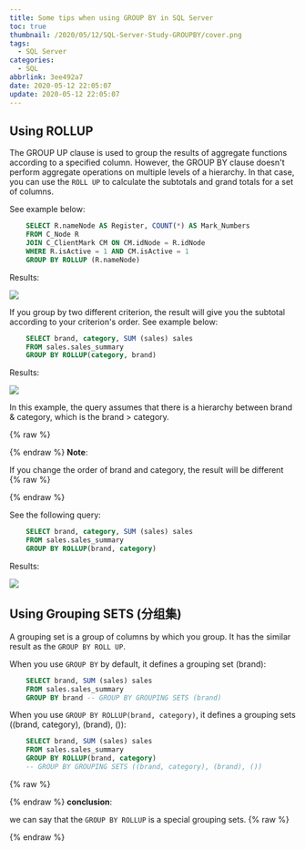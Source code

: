 ```yaml
---
title: Some tips when using GROUP BY in SQL Server
toc: true
thumbnail: /2020/05/12/SQL-Server-Study-GROUPBY/cover.png
tags:
  - SQL Server
categories:
  - SQL
abbrlink: 3ee492a7
date: 2020-05-12 22:05:07
update: 2020-05-12 22:05:07
---
```


## Using ROLLUP

The GROUP UP clause is used to group the results of aggregate functions according to a specified column. However, the GROUP BY clause doesn't perform aggregate operations on multiple levels of a hierarchy. In that case, you can use the `ROLL UP` to calculate the subtotals and grand totals for a set of columns.

See example below:

```sql
    SELECT R.nameNode AS Register, COUNT(*) AS Mark_Numbers
    FROM C_Node R 
    JOIN C_ClientMark CM ON CM.idNode = R.idNode
    WHERE R.isActive = 1 AND CM.isActive = 1
    GROUP BY ROLLUP (R.nameNode)
```
<!-- more -->

Results:

![](RollUpResult.png)

If you group by two different criterion, the result will give you the subtotal according to your criterion's order. See example below:

```sql
    SELECT brand, category, SUM (sales) sales
    FROM sales.sales_summary
    GROUP BY ROLLUP(category, brand)
```



Results:

![](RollUpResult2.png)

In this example, the query assumes that there is a hierarchy between brand & category, which is the brand > category.

{% raw %}<article class="message is-info"><div class="message-body">{% endraw %}
**Note**: 

If you change the order of brand and category, the result will be different
{% raw %}</div></article>{% endraw %}

See the following query:

```sql
    SELECT brand, category, SUM (sales) sales
    FROM sales.sales_summary
    GROUP BY ROLLUP(brand, category)
```

Results:

![](RollUpResult3.png)

## Using Grouping SETS (分组集)

A grouping set is a group of columns by which you group. It has the similar result as the `GROUP BY ROLL UP`.

When you use `GROUP BY` by default, it defines a grouping set (brand):

```sql
    SELECT brand, SUM (sales) sales
    FROM sales.sales_summary
    GROUP BY brand -- GROUP BY GROUPING SETS (brand)
```

When you use `GROUP BY ROLLUP(brand, category)`, it defines a grouping sets ((brand, category), (brand), ()): 

```sql
    SELECT brand, SUM (sales) sales
    FROM sales.sales_summary
    GROUP BY ROLLUP(brand, category) 
    -- GROUP BY GROUPING SETS ((brand, category), (brand), ()) 
```

{% raw %}<article class="message is-success"><div class="message-body">{% endraw %}
**conclusion**: 

we can say that the `GROUP BY ROLLUP` is a special grouping sets.
{% raw %}</div></article>{% endraw %}
